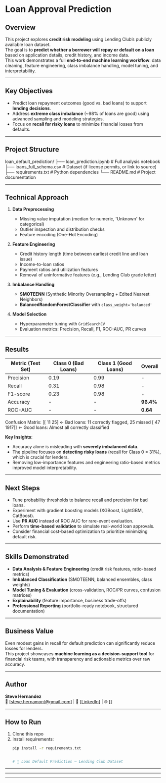 # Loan Approval Prediction

## Overview

This project explores **credit risk modeling** using Lending Club’s publicly available loan dataset.  
The goal is to **predict whether a borrower will repay or default on a loan** based on application details, credit history, and income data.  
This work demonstrates a full **end-to-end machine learning workflow**: data cleaning, feature engineering, class imbalance handling, model tuning, and interpretability.

---
## Key Objectives
- Predict loan repayment outcomes (good vs. bad loans) to support **lending decisions**.
- Address **extreme class imbalance** (~98% of loans are good) using advanced sampling and modeling strategies.
- Focus on **recall for risky loans** to minimize financial losses from defaults.

---
## Project Structure
loan_default_prediction/
├── loan_prediction.ipynb # Full analysis notebook
├── loans_full_schema.csv # Dataset (if license permits, or link to source)
├── requirements.txt # Python dependencies
└── README.md # Project documentation

---
## Technical Approach

1. **Data Preprocessing**
   - Missing value imputation (median for numeric, 'Unknown' for categorical)
   - Outlier inspection and distribution checks
   - Feature encoding (One-Hot Encoding)

2. **Feature Engineering**
   - Credit history length (time between earliest credit line and loan issue)
   - Income-to-loan ratios
   - Payment ratios and utilization features
   - Removal of uninformative features (e.g., Lending Club grade letter)

3. **Imbalance Handling**
   - **SMOTEENN** (Synthetic Minority Oversampling + Edited Nearest Neighbors)  
   - **BalancedRandomForestClassifier** with `class_weight='balanced'`

4. **Model Selection**
   - Hyperparameter tuning with `GridSearchCV`
   - Evaluation metrics: Precision, Recall, F1, ROC-AUC, PR curves

---

## Results

| Metric (Test Set)             | Class 0 (Bad Loans) | Class 1 (Good Loans) | Overall |
|------------------------------|--------------------|---------------------|---------|
| Precision                    | 0.19               | 0.99                | -       |
| Recall                       | 0.31               | 0.98                | -       |
| F1-score                     | 0.23               | 0.98                | -       |
| Accuracy                     | -                  | -                   | **96.4%** |
| ROC-AUC                      | -                  | -                   | **0.64** |

Confusion Matrix:
[[ 11 25] <- Bad loans: 11 correctly flagged, 25 missed
[ 47 1917]] <- Good loans: Almost all correctly classified


**Key Insights:**
- Accuracy alone is misleading with **severely imbalanced data**.
- The pipeline focuses on **detecting risky loans** (recall for Class 0 = 31%), which is crucial for lenders.
- Removing low-importance features and engineering ratio-based metrics improved model interpretability.

---

## Next Steps
- Tune probability thresholds to balance recall and precision for bad loans.
- Experiment with gradient boosting models (XGBoost, LightGBM, CatBoost).
- Use **PR AUC** instead of ROC AUC for rare-event evaluation.
- Perform **time-based validation** to simulate real-world loan approvals.
- Consider financial cost-based optimization to prioritize minimizing default risk.

---

## Skills Demonstrated
- **Data Analysis & Feature Engineering** (credit risk features, ratio-based metrics)
- **Imbalanced Classification** (SMOTEENN, balanced ensembles, class weights)
- **Model Tuning & Evaluation** (cross-validation, ROC/PR curves, confusion matrices)
- **Explainability** (feature importance, business trade-offs)
- **Professional Reporting** (portfolio-ready notebook, structured documentation)

---

## Business Value
Even modest gains in recall for default prediction can significantly reduce losses for lenders.  
This project showcases **machine learning as a decision-support tool** for financial risk teams, with transparency and actionable metrics over raw accuracy.

---

## Author
**Steve Hernandez**  
📧 [steve.hernamont@gmail.com] | 🔗 [[LinkedIn](https://www.linkedin.com/in/sthermon/)] | 🌐 []  

---


## How to Run
1. Clone this repo
2. Install requirements:
   ```bash
   pip install -r requirements.txt


   # 🏦 Loan Default Prediction — Lending Club Dataset

---



---




---

